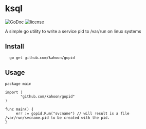 # ksql

[![GoDoc](https://godoc.org/github.com/kahoon/gopid?status.png)](https://godoc.org/github.com/kahoon/gopid) [![license](http://img.shields.io/badge/license-MIT-red.svg?style=flat)](https://raw.githubusercontent.com/kahoon/ksql/master/LICENSE)

A simple go utility to write a service pid to /var/run on linux systems

## Install

```
  go get github.com/kahoon/gopid
```
  
## Usage

```
package main

import (
       "github.com/kahoon/gopid"
)

func main() {
     err := gopid.Run("svcname") // will result is a file /var/run/svcname.pid to be created with the pid.
}

```
